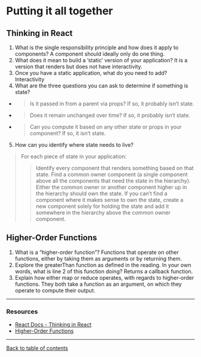 # Putting it all together

## Thinking in React
1. What is the single responsibility principle and how does it apply to components?  A component should ideally only do one thing.
2. What does it mean to build a ‘static’ version of your application?  It is a version that renders but does not have interactivity.
3. Once you have a static application, what do you need to add?  Interactivity
4. What are the three questions you can ask to determine if something is state?
  - > Is it passed in from a parent via props? If so, it probably isn’t state.
  - > Does it remain unchanged over time? If so, it probably isn’t state.
  - > Can you compute it based on any other state or props in your component? If so, it isn’t state.
5. How can you identify where state needs to live?
> For each piece of state in your application:
> > Identify every component that renders something based on that state.
> > Find a common owner component (a single component above all the components that need the state in the hierarchy).
> > Either the common owner or another component higher up in the hierarchy should own the state.
> > If you can’t find a component where it makes sense to own the state, create a new component solely for holding the state and add it somewhere in the hierarchy above the common owner component.

## Higher-Order Functions
1. What is a “higher-order function”?  Functions that operate on other functions, either by taking them as arguments or by returning them.
2. Explore the greaterThan function as defined in the reading. In your own words, what is line 2 of this function doing?  Returns a callback function.
3. Explain how either map or reduce operates, with regards to higher-order functions.  They both take a function as an argument, on which they operate to compute their output.

---

### Resources

- [React Docs - Thinking in React](https://reactjs.org/docs/thinking-in-react.html)
- [Higher-Order Functions](https://eloquentjavascript.net/05_higher_order.html#h_xxCc98lOBK)

---

[Back to table of contents](../README.md)